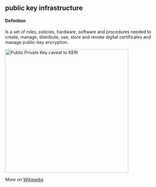 ## public key infrastructure

<h4>Definition</h4><p>Is a set of roles, policies, hardware, software and procedures needed to create, manage, distribute, use, store and revoke digital certificates and manage public-key encryption.</p><img src="https://github.com/WebOfTrust/keri/blob/main/images/pubprivkey-caveat.png?raw=true" alt="Public Private Key caveat to KERI" border="0" width="400"/><p>More on <a href="https://en.wikipedia.org/wiki/Public_key_infrastructure">Wikipedia</a></p>

